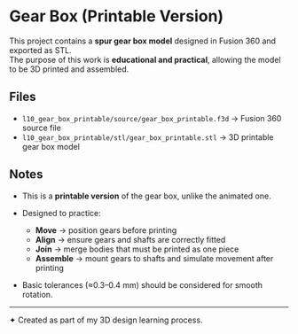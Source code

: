 # Gear Box (Printable Version)

This project contains a **spur gear box model** designed in Fusion 360 and exported as STL.  
The purpose of this work is **educational and practical**, allowing the model to be 3D printed and assembled.

## Files
- `l10_gear_box_printable/source/gear_box_printable.f3d` → Fusion 360 source file  
- `l10_gear_box_printable/stl/gear_box_printable.stl` → 3D printable gear box model  

## Notes
- This is a **printable version** of the gear box, unlike the animated one.  
- Designed to practice:  
  - **Move** → position gears before printing  
  - **Align** → ensure gears and shafts are correctly fitted  
  - **Join** → merge bodies that must be printed as one piece  
  - **Assemble** → mount gears to shafts and simulate movement after printing  

- Basic tolerances (≈0.3–0.4 mm) should be considered for smooth rotation.   

---
✦ Created as part of my 3D design learning process.
